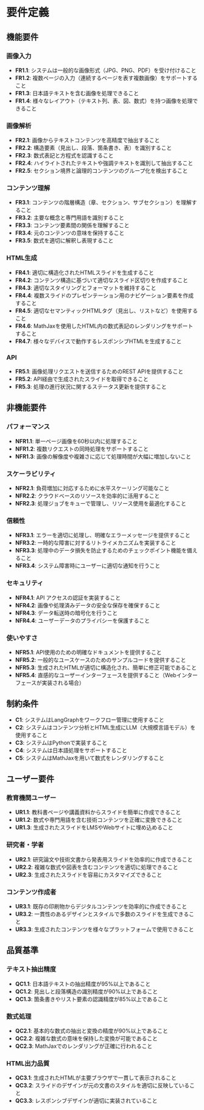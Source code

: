 # 要件定義

## 機能要件

### 画像入力

- **FR1.1**: システムは一般的な画像形式（JPG、PNG、PDF）を受け付けること
- **FR1.2**: 複数ページの入力（連続するページを表す複数画像）をサポートすること
- **FR1.3**: 日本語テキストを含む画像を処理できること
- **FR1.4**: 様々なレイアウト（テキスト列、表、図、数式）を持つ画像を処理できること

### 画像解析

- **FR2.1**: 画像からテキストコンテンツを高精度で抽出すること
- **FR2.2**: 構造要素（見出し、段落、箇条書き、表）を識別すること
- **FR2.3**: 数式表記と方程式を認識すること
- **FR2.4**: ハイライトされたテキストや強調テキストを識別して抽出すること
- **FR2.5**: セクション境界と論理的コンテンツのグループ化を検出すること

### コンテンツ理解

- **FR3.1**: コンテンツの階層構造（章、セクション、サブセクション）を理解すること
- **FR3.2**: 主要な概念と専門用語を識別すること
- **FR3.3**: コンテンツ要素間の関係を理解すること
- **FR3.4**: 元のコンテンツの意味を保持すること
- **FR3.5**: 数式を適切に解釈し表現すること

### HTML生成

- **FR4.1**: 適切に構造化されたHTMLスライドを生成すること
- **FR4.2**: コンテンツ構造に基づいて適切なスライド区切りを作成すること
- **FR4.3**: 適切なスタイリングとフォーマットを維持すること
- **FR4.4**: 複数スライドのプレゼンテーション用のナビゲーション要素を作成すること
- **FR4.5**: 適切なセマンティックHTMLタグ（見出し、リストなど）を使用すること
- **FR4.6**: MathJaxを使用したHTML内の数式表記のレンダリングをサポートすること
- **FR4.7**: 様々なデバイスで動作するレスポンシブHTMLを生成すること

### API

- **FR5.1**: 画像処理リクエストを送信するためのREST APIを提供すること
- **FR5.2**: API経由で生成されたスライドを取得できること
- **FR5.3**: 処理の進行状況に関するステータス更新を提供すること

## 非機能要件

### パフォーマンス

- **NFR1.1**: 単一ページ画像を60秒以内に処理すること
- **NFR1.2**: 複数リクエストの同時処理をサポートすること
- **NFR1.3**: 画像の解像度や複雑さに応じて処理時間が大幅に増加しないこと

### スケーラビリティ

- **NFR2.1**: 負荷増加に対応するために水平スケーリング可能なこと
- **NFR2.2**: クラウドベースのリソースを効率的に活用すること
- **NFR2.3**: 処理ジョブをキューで管理し、リソース使用を最適化すること

### 信頼性

- **NFR3.1**: エラーを適切に処理し、明確なエラーメッセージを提供すること
- **NFR3.2**: 一時的な障害に対するリトライメカニズムを実装すること
- **NFR3.3**: 処理中のデータ損失を防止するためのチェックポイント機能を備えること
- **NFR3.4**: システム障害時にユーザーに適切な通知を行うこと

### セキュリティ

- **NFR4.1**: API アクセスの認証を実装すること
- **NFR4.2**: 画像や処理済みデータの安全な保存を確保すること
- **NFR4.3**: データ転送時の暗号化を行うこと
- **NFR4.4**: ユーザーデータのプライバシーを保護すること

### 使いやすさ

- **NFR5.1**: API使用のための明確なドキュメントを提供すること
- **NFR5.2**: 一般的なユースケースのためのサンプルコードを提供すること
- **NFR5.3**: 生成されたHTMLが適切に構造化され、簡単に修正可能であること
- **NFR5.4**: 直感的なユーザーインターフェースを提供すること（Webインターフェースが実装される場合）

## 制約条件

- **C1**: システムはLangGraphをワークフロー管理に使用すること
- **C2**: システムはコンテンツ分析とHTML生成にLLM（大規模言語モデル）を使用すること
- **C3**: システムはPythonで実装すること
- **C4**: システムは日本語処理をサポートすること
- **C5**: システムはMathJaxを用いて数式をレンダリングすること

## ユーザー要件

### 教育機関ユーザー

- **UR1.1**: 教科書ページや講義資料からスライドを簡単に作成できること
- **UR1.2**: 数式や専門用語を含む技術コンテンツを正確に変換できること
- **UR1.3**: 生成されたスライドをLMSやWebサイトに埋め込めること

### 研究者・学者

- **UR2.1**: 研究論文や技術文書から発表用スライドを効率的に作成できること
- **UR2.2**: 複雑な数式や図表を含むコンテンツを適切に処理できること
- **UR2.3**: 生成されたスライドを容易にカスタマイズできること

### コンテンツ作成者

- **UR3.1**: 既存の印刷物からデジタルコンテンツを効率的に作成できること
- **UR3.2**: 一貫性のあるデザインとスタイルで多数のスライドを生成できること
- **UR3.3**: 生成されたコンテンツを様々なプラットフォームで使用できること

## 品質基準

### テキスト抽出精度

- **QC1.1**: 日本語テキストの抽出精度が95%以上であること
- **QC1.2**: 見出しと段落構造の識別精度が90%以上であること
- **QC1.3**: 箇条書きやリスト要素の認識精度が85%以上であること

### 数式処理

- **QC2.1**: 基本的な数式の抽出と変換の精度が90%以上であること
- **QC2.2**: 複雑な数式の意味を保持した変換が可能であること
- **QC2.3**: MathJaxでのレンダリングが正確に行われること

### HTML出力品質

- **QC3.1**: 生成されたHTMLが主要ブラウザで一貫して表示されること
- **QC3.2**: スライドのデザインが元の文書のスタイルを適切に反映していること
- **QC3.3**: レスポンシブデザインが適切に実装されていること
